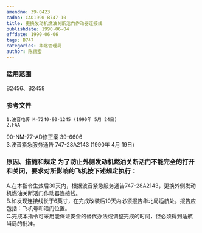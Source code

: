 ```yaml
---
amendno: 39-0423  
cadno: CAD1990-B747-10  
title: 更换发动机燃油关断活门作动器连接线  
publishdate: 1990-06-04  
effdate: 1990-06-06  
tags: B747  
categories: 华北管理局  
author: 陈岳宏  
---
```

  
### 适用范围  
B2456、B2458  
  
<!--more-->  
### 参考文件  
    1.波音电传 M-7240-90-1245 (1990年 5月 24日)  
    2.FAA  
90-NM-77-AD修正案 39-6606  
    3.波音紧急服务通告 747-28A2143 (1990年 4月 19日)  
  
### 原因、措施和规定     为了防止外侧发动机燃油关断活门不能完全的打开和关闭，要求对所影响的飞机按下述规定执行：  
A.在本指令生效后30天内，根据波音紧急服务通告747-28A2143，更换外侧发动机燃油关断活门作动器连接线。  
B.如发现连接线长于6英寸，在完成改装后10天内必须报告华北局适航处。报告应包括：飞机号和活门位置。  
C.完成本指令可采用能保证安全的替代办法或调整完成的时间，但必须得到适航当局的批准。  
  
